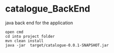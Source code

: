 # catalogue_BackEnd
java back end for the application

    open cmd
    cd into project folder 
    mvn clean install
    java -jar  target/catalogue-0.0.1-SNAPSHOT.jar
